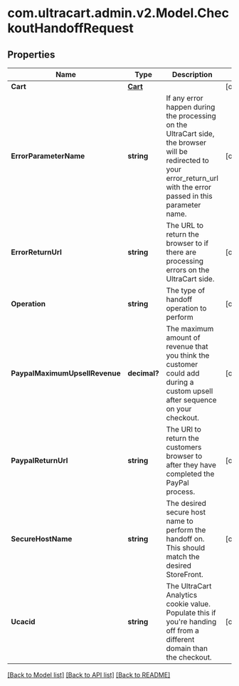 # com.ultracart.admin.v2.Model.CheckoutHandoffRequest
## Properties

Name | Type | Description | Notes
------------ | ------------- | ------------- | -------------
**Cart** | [**Cart**](Cart.md) |  | [optional] 
**ErrorParameterName** | **string** | If any error happen during the processing on the UltraCart side, the browser will be redirected to your error_return_url with the error passed in this parameter name. | [optional] 
**ErrorReturnUrl** | **string** | The URL to return the browser to if there are processing errors on the UltraCart side. | [optional] 
**Operation** | **string** | The type of handoff operation to perform | [optional] 
**PaypalMaximumUpsellRevenue** | **decimal?** | The maximum amount of revenue that you think the customer could add during a custom upsell after sequence on your checkout. | [optional] 
**PaypalReturnUrl** | **string** | The URl to return the customers browser to after they have completed the PayPal process. | [optional] 
**SecureHostName** | **string** | The desired secure host name to perform the handoff on.  This should match the desired StoreFront. | [optional] 
**Ucacid** | **string** | The UltraCart Analytics cookie value.  Populate this if you&#39;re handing off from a different domain than the checkout. | [optional] 


[[Back to Model list]](../README.md#documentation-for-models) [[Back to API list]](../README.md#documentation-for-api-endpoints) [[Back to README]](../README.md)

